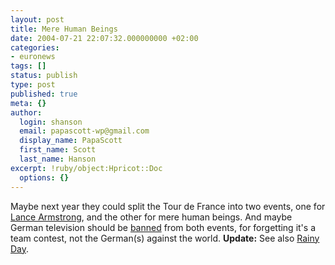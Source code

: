 ```yaml
---
layout: post
title: Mere Human Beings
date: 2004-07-21 22:07:32.000000000 +02:00
categories:
- euronews
tags: []
status: publish
type: post
published: true
meta: {}
author:
  login: shanson
  email: papascott-wp@gmail.com
  display_name: PapaScott
  first_name: Scott
  last_name: Hanson
excerpt: !ruby/object:Hpricot::Doc
  options: {}
---
```

<p>Maybe next year they could split the Tour de France into two events, one for <a href="http://www.nytimes.com/2004/07/21/sports/sportsspecial/21CND-TOUR.html?hp" title="The New York Times > Sports > Sports Special > Armstrong Wins Time Trial, Extending Lead">Lance Armstrong</a>, and the other for mere human beings. And maybe German television should be <a href="http://www.spiegel.de/sport/sonst/0,1518,309824,00.html" title="Eklat im TV: Voigt im ZDF-Interview abgeschaltet - Sport - SPIEGEL ONLINE">banned</a> from both events, for forgetting it's a team contest, not the German(s) against the world. <strong>Update:</strong> See also <a href="http://www.eamonn.com/archives/001437.html#001437" title="Eamonn Fitzgerald's Rainy Day: Rum notions of free speech on the Rhine">Rainy Day</a>.</p>
